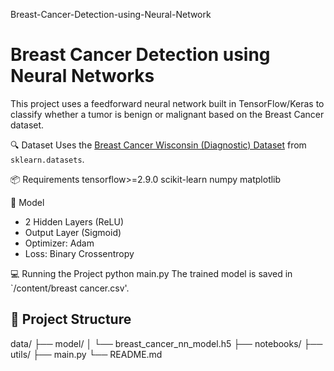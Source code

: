  Breast-Cancer-Detection-using-Neural-Network
 # Breast Cancer Detection using Neural Networks

This project uses a feedforward neural network built in TensorFlow/Keras to classify whether a tumor is benign or malignant based on the Breast Cancer  dataset.

 🔍 Dataset
Uses the [Breast Cancer Wisconsin (Diagnostic) Dataset](https://scikit-learn.org/stable/datasets/toy_dataset.html#breast-cancer-dataset) from `sklearn.datasets`.

 📦 Requirements
 tensorflow>=2.9.0
 scikit-learn
 numpy
 matplotlib
 
 🧠 Model
- 2 Hidden Layers (ReLU)
- Output Layer (Sigmoid)
- Optimizer: Adam
- Loss: Binary Crossentropy

💻 Running the Project
 python main.py
 The trained model is saved in `/content/breast cancer.csv'.

## 📁 Project Structure
data/
├── model/
│   └── breast_cancer_nn_model.h5
├── notebooks/
├── utils/
├── main.py
└── README.md
